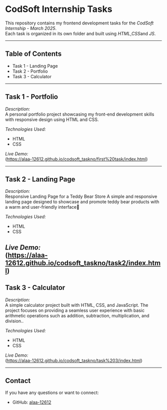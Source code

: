 # CodSoft Internship Tasks

This repository contains my frontend development tasks for the *CodSoft Internship - March 2025*.  
Each task is organized in its own folder and built using *HTML*,*CSS*and *JS*.

---

## Table of Contents

- Task 1 - Landing Page
- Task 2 - Portfolio
- Task 3 - Calculator
---

## Task 1 - Portfolio

*Description:*  
A personal portfolio project showcasing my front-end development skills with responsive design using HTML and CSS.

*Technologies Used:*  
- HTML  
- CSS

*Live Demo:*  
(https://alaa-12612.github.io/codsoft_taskno/first%20task/index.html)

---

## Task 2 - Landing Page

*Description:*  
 Responsive Landing Page for a Teddy Bear Store
A simple and responsive landing page designed to showcase and promote teddy bear products with a warm and user-friendly interface🧸

*Technologies Used:*  
- HTML  
- CSS

*Live Demo:*   
(https://alaa-12612.github.io/codsoft_taskno/task2/index.html)
---

## Task 3 - Calculator

*Description:*  
A simple calculator project built with HTML, CSS, and JavaScript. 
The project focuses on providing a seamless user experience with basic arithmetic operations such as addition, subtraction, multiplication, and division..

*Technologies Used:*  
- HTML  
- CSS

*Live Demo:*  
(https://alaa-12612.github.io/codsoft_taskno/task%203/index.html)

---

## Contact

If you have any questions or want to connect:

- GitHub: [alaa-12612](https://github.com/alaa-12612)
